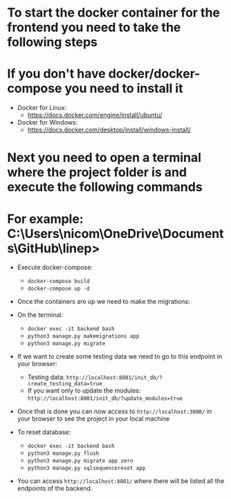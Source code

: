 # To start the docker container for the frontend you need to take the following steps

# If you don't have docker/docker-compose you need to install it
* Docker for Linux:
    * https://docs.docker.com/engine/install/ubuntu/
* Docker for Windows:
    * https://docs.docker.com/desktop/install/windows-install/

# Next you need to open a terminal where the project folder is and execute the following commands 
# For example: C:\Users\nicom\OneDrive\Documents\GitHub\linep>

* Execute docker-compose:
    * `docker-compose build` 
    * `docker-compose up -d`

* Once the containers are up we need to make the migrations:
* On the terminal:
    * `docker exec -it backend bash` 
    * `python3 manage.py makemigrations app`
    * `python3 manage.py migrate`

* If we want to create some testing data we need to go to this endpoint in your browser:
    * Testing data: `http://localhost:8001/init_db/?create_testing_data=true`
    * If you want only to update the modules: `http://localhost:8001/init_db/?update_modules=true`

* Once that is done you can now access to `http://localhost:3000/` in your browser to see the project in your local machine

* To reset database:
    * `docker exec -it backend bash`
    * `python3 manage.py flush`
    * `python3 manage.py migrate app zero`
    * `python3 manage.py sqlsequencereset app`

* You can access `http://localhost:8001/` where there will be listed all the endpoints of the backend.

